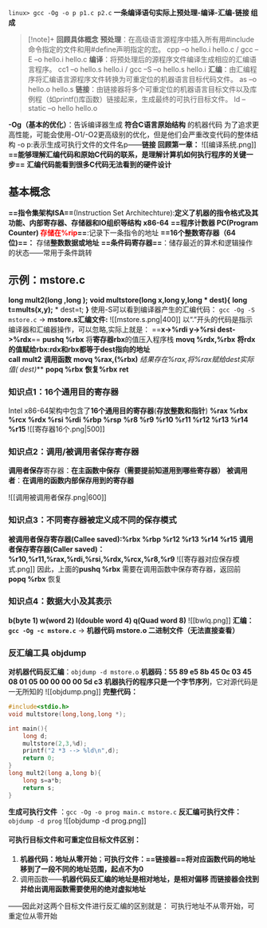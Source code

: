 `linux> gcc -Og -o p p1.c p2.c` **一条编译语句实际上预处理-编译-汇编-链接 组成**
>[!note]+ **回顾具体概念**
> **预处理**：在高级语言源程序中插入所有用#include命令指定的文件和用#define声明指定的宏。
cpp –o hello.i hello.c     /    gcc –E –o hello.i   hello.c
**编译**：将预处理后的源程序文件编译生成相应的汇编语言程序。
cc1 –o hello.s hello.i    /    gcc –S –o hello.s hello.i
**汇编**：由汇编程序将汇编语言源程序文件转换为可重定位的机器语言目标代码文件。
as –o hello.o hello.s
**链接**：由链接器将多个可重定位的机器语言目标文件以及库例程（如printf()库函数）链接起来，生成最终的可执行目标文件。 
ld –static –o hello hello.o 

**-Og（基本的优化）**：告诉编译器生成 **符合C语言原始结构** 的机器代码
	为了追求更高性能，可能会使用-O1/-O2更高级别的优化，但是他们会严重改变代码的整体结构
-o p:表示生成可执行文件的文件名p——**链接**
**回顾第一章：**
![[编译系统.png]]
**==能够理解汇编代码和原始C代码的联系，是理解计算机如何执行程序的关键一步==**
**汇编代码能看到很多C代码无法看到的硬件设计**
## 基本概念
**==指令集架构ISA==**(Instruction Set Architechture):**定义了机器的指令格式及其功能、内部寄存器、存储器和IO组织等结构**
	**x86-64**
**==程序计数器 PC(Program Counter) <font color="#ff0000">存储在%rip</font>==**:记录下一条指令的地址
**==16个整数寄存器（64位)==：** 存储**整数数据或地址**
**==条件码寄存器==**：储存最近的算术和逻辑操作的状态——常用于条件跳转

## **示例：mstore.c**
**long mult2(long ,long );**
**void multstore(long x,long y,long * dest){**
	**long t=mults(x,y);**
	* dest=t; 
**}**
使用-S可以看到编译器产生的汇编代码：
`gcc -Og -S mstore.c` → **mstore.s汇编文件:**
![[mstore.s.png|400]]
以“.”开头的代码是指示编译器和汇编器操作，可以忽略,实际上就是：
==**x->%rdi y->%rsi dest->%rdx**==
**pushq %rbx**           将**寄存器rbx**的值压入程序栈
**movq %rdx,%rbx**       **将rdx的值赋给rbx:rdx和rbx都等于dest指向的地址**    
**call mult2**           **调用函数**
**movq %rax,(%rbx)**     **结果存在%rax,将%rax赋给dest实际值(* dest)***
**popq %rbx**            **恢复%rbx**
**ret**
### **知识点1：16个通用目的寄存器**
Intel x86-64架构中包含了**16个通用目的寄存器**(**存放整数和指针**)
**%rax %rbx %rcx %rdx %rsi %rdi %rbp %rsp**
**%r8 %r9 %r10 %r11 %r12 %r13 %r14 %r15**
![[寄存器16个.png|500]]
### **知识点2：调用/被调用者保存寄存器**
**调用者保存**寄存器：**在主函数中保存（需要提前知道用到哪些寄存器）**
**被调用者**：**在调用的函数内部保存用到的寄存器**

![[调用被调用者保存.png|600]]

### **知识点3：不同寄存器被定义成不同的保存模式**
**被调用者保存寄存器(Callee saved):%rbx %rbp %r12 %r13 %r14 %r15**
**调用者保存寄存器(Caller saved)： %r10,%r11,%rax,%rdi,%rsi,%rdx,%rcx,%r8,%r9**
![[寄存器对应保存模式.png]]
因此，上面的**pushq %rbx** 需要在调用函数中保存寄存器，返回前 **popq %rbx** 恢复

### **知识点4：数据大小及其表示**
**b(byte 1) w(word 2) l(double word 4) q(Quad word 8)**
![[bwlq.png]]
**汇编：`gcc -Og -c mstore.c`** -> **机器代码 mstore.o 二进制文件（无法直接查看）**
### **反汇编工具 objdump**
**对机器代码反汇编**：`objdump -d mstore.o`
**机器码：55 89 e5 8b 45 0c 03 45 08 01 05 00 00 00 00 5d c3**
	**机器执行的程序只是一个字节序列**，它对源代码是一无所知的
![[objdump.png]]
**完整代码：**
```c
#include<stdio.h>
void multstore(long,long,long *);

int main(){
	long d;
	multstore(2,3,%d);
	printf("2 *3 --> %ld\n",d);
	return 0;
}
long mult2(long a,long b){
	long s=a*b;
	return s;
}
```

**生成可执行文件** ：`gcc -Og -o prog main.c mstore.c`
**反汇编可执行文件：** `objdump -d prog`
![[objdump -d prog.png]]
#### **可执行目标文件和可重定位目标文件区别：**
1. **机器代码：地址从零开始**；**可执行文件：==链接器==将对应函数代码的地址移到了一段不同的地址范围，起点不为0**
2. 调用函数——**机器代码反汇编的地址是相对地址，是相对偏移
   而链接器会找到并给出调用函数需要使用的绝对虚拟地址**

——因此对这两个目标文件进行反汇编的区别就是： 可执行地址不从零开始，可重定位从零开始